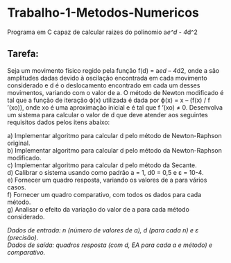 # Trabalho-1-Metodos-Numericos
Programa em C capaz de calcular raizes do polinomio a*e^d - 4*d^2

## Tarefa:
Seja um movimento físico regido pela função f(d) = a*ed – 4*d2, onde a são amplitudes dadas devido à oscilação encontrada em cada
movimento considerado e d é o deslocamento encontrado em cada um desses movimentos, variando com o valor de a. O método de
Newton modificado é tal que a função de iteração ϕ(x) utilizada é dada por ϕ(x) = x – (f(x) / f ’(xo)), onde xo é uma aproximação inicial e
é tal que f ’(xo) ≠ 0. Desenvolva um sistema para calcular o valor de d que deve atender aos seguintes requisitos dados pelos itens abaixo:

a) Implementar algoritmo para calcular d pelo método de Newton-Raphson original.\
b) Implementar algoritmo para calcular d pelo método da Newton-Raphson modificado.\
c) Implementar algoritmo para calcular d pelo método da Secante.\
d) Calibrar o sistema usando como padrão a = 1, d0 = 0,5 e ε = 10-4.\
e) Fornecer um quadro resposta, variando os valores de a para vários casos.\
f) Fornecer um quadro comparativo, com todos os dados para cada método.\
g) Analisar o efeito da variação do valor de a para cada método considerado.

*Dados de entrada: n (número de valores de a), d (para cada n) e ε (precisão).* \
*Dados de saída: quadros resposta (com d, EA para cada a e método) e comparativo.*
